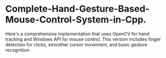# Complete-Hand-Gesture-Based-Mouse-Control-System-in-Cpp.
Here's a comprehensive implementation that uses OpenCV for hand tracking and Windows API for mouse control. This version includes finger detection for clicks, smoother cursor movement, and basic gesture recognition.
